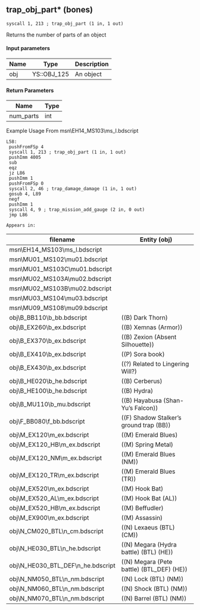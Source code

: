 ## trap_obj_part* (bones)

`syscall 1, 213 ; trap_obj_part (1 in, 1 out)`

Returns the number of parts of an object

#### Input parameters
| Name | Type | Description
|------|------|------------
| obj   | YS::OBJ_125   | An object


#### Return Parameters
| Name | Type
|------|-----
| num_parts   | int   
Example Usage From msn\EH14_MS103\ms_l.bdscript
```plaintext
L58:
 pushFromFSp 4
 syscall 1, 213 ; trap_obj_part (1 in, 1 out)
 pushImm 4005
 sub 
 eqz 
 jz L86
 pushImm 1
 pushFromFSp 0
 syscall 2, 46 ; trap_damage_damage (1 in, 1 out)
 gosub 4, L89
 negf 
 pushImm 1
 syscall 4, 9 ; trap_mission_add_gauge (2 in, 0 out)
 jmp L86
```





	Appears in:
| filename | Entity (obj)
|----------|-------------
| msn\EH14_MS103\ms_l.bdscript       |           
| msn\MU01_MS102\mu01.bdscript       |           
| msn\MU01_MS103C\mu01.bdscript       |           
| msn\MU02_MS103A\mu02.bdscript       |           
| msn\MU02_MS103B\mu02.bdscript       |           
| msn\MU03_MS104\mu03.bdscript       |           
| msn\MU09_MS108\mu09.bdscript       |           
| obj\B_BB110\b_bb.bdscript       | ((B) Dark Thorn)          
| obj\B_EX260\b_ex.bdscript       | ((B) Xemnas (Armor))          
| obj\B_EX370\b_ex.bdscript       | ((B) Zexion (Absent Silhouette))          
| obj\B_EX410\b_ex.bdscript       | ((P) Sora book)          
| obj\B_EX430\b_ex.bdscript       | ((?) Related to Lingering Will?)          
| obj\B_HE020\b_he.bdscript       | ((B) Cerberus)          
| obj\B_HE100\b_he.bdscript       | ((B) Hydra)          
| obj\B_MU110\b_mu.bdscript       | ((B) Hayabusa (Shan-Yu’s Falcon))          
| obj\F_BB080\f_bb.bdscript       | ((F) Shadow Stalker’s ground trap (BB))          
| obj\M_EX120\m_ex.bdscript       | ((M) Emerald Blues)          
| obj\M_EX120_HB\m_ex.bdscript       | ((M) Spring Metal)          
| obj\M_EX120_NM\m_ex.bdscript       | ((M) Emerald Blues (NM))          
| obj\M_EX120_TR\m_ex.bdscript       | ((M) Emerald Blues (TR))          
| obj\M_EX520\m_ex.bdscript       | ((M) Hook Bat)          
| obj\M_EX520_AL\m_ex.bdscript       | ((M) Hook Bat (AL))          
| obj\M_EX520_HB\m_ex.bdscript       | ((M) Beffudler)          
| obj\M_EX900\m_ex.bdscript       | ((M) Assassin)          
| obj\N_CM020_BTL\n_cm.bdscript       | ((N) Lexaeus (BTL) (CM))          
| obj\N_HE030_BTL\n_he.bdscript       | ((N) Megara (Hydra battle) (BTL) (HE))          
| obj\N_HE030_BTL_DEF\n_he.bdscript       | ((N) Megara (Pete battle) (BTL_DEF) (HE))          
| obj\N_NM050_BTL\n_nm.bdscript       | ((N) Lock (BTL) (NM))          
| obj\N_NM060_BTL\n_nm.bdscript       | ((N) Shock (BTL) (NM))          
| obj\N_NM070_BTL\n_nm.bdscript       | ((N) Barrel (BTL) (NM))          



